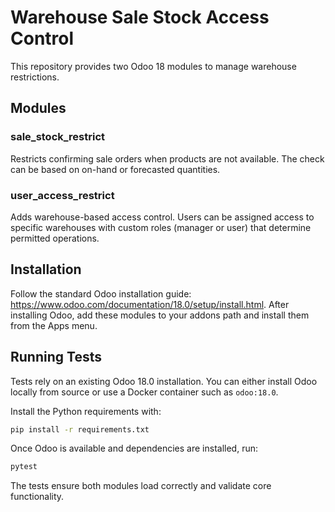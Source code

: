 # Warehouse Sale Stock Access Control

This repository provides two Odoo 18 modules to manage warehouse restrictions.

## Modules

### sale_stock_restrict
Restricts confirming sale orders when products are not available. The check can be based on on-hand or forecasted quantities.

### user_access_restrict
Adds warehouse-based access control. Users can be assigned access to specific warehouses with custom roles (manager or user) that determine permitted operations.

## Installation
Follow the standard Odoo installation guide: <https://www.odoo.com/documentation/18.0/setup/install.html>.
After installing Odoo, add these modules to your addons path and install them from the Apps menu.

## Running Tests
Tests rely on an existing Odoo 18.0 installation. You can either install Odoo locally from source or use a Docker container such as `odoo:18.0`.

Install the Python requirements with:

```bash
pip install -r requirements.txt
```

Once Odoo is available and dependencies are installed, run:

```bash
pytest
```

The tests ensure both modules load correctly and validate core functionality.
